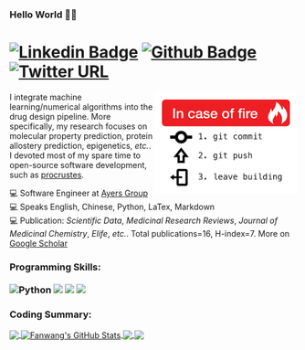 ### Hello World 🐱‍💻

# [![Linkedin Badge](https://img.shields.io/badge/-LinkedIn-0077B5?style=flat&logo=Linkedin&logoColor=white&link=https://www.linkedin.com/in/fanwang-meng-3687a6a2/?locale=en_US)](https://www.linkedin.com/in/fanwang-meng-3687a6a2/?locale=en_US)  [![Github Badge](https://img.shields.io/badge/-Github-242A2D?style=flat&logo=Github&logoColor=white&link=https://github.com/FanwangMeng/)](https://github.com/FanwangMeng/)  [![Twitter URL](https://img.shields.io/twitter/url?url=https%3A%2F%2Ftwitter.com%2FFanwangMeng)](https://twitter.com/FanwangMeng)

<img src="./git_fire.png" min-width="267px" max-width="267px" width="250px" align="right" alt="Logo git_fire png">

<p align="left">

I integrate machine learning/numerical algorithms into the drug design
pipeline. More specifically, my research focuses on molecular property prediction, protein allostery prediction, epigenetics, *etc.*. I devoted most of my spare time to open-source software development, such as
[procrustes](https://github.com/theochem/procrustes).
<br>

💻 Software Engineer at [Ayers Group](https://www.chemistry.mcmaster.ca/ayers/)<br>
💻 Speaks English, Chinese, Python, LaTex, Markdown<br>
💻 Publication: *Scientific Data*, *Medicinal Research Reviews*, *Journal of Medicinal Chemistry*,
*Elife*, *etc.*. Total publications=16,
H-index=7. More on [Google Scholar](https://scholar.google.ca/citations?user=5Xk8ab8AAAAJ&hl=en)<br>
</p>

### Programming Skills: <br/> <br/> ![Python](https://img.shields.io/badge/-Python-0077B5?style=flat&logoColor=white&logo=python)  ![](https://img.shields.io/badge/Shell-Bash-informational?style=flat&logo=gnu-bash&logoColor=white&color=blueviolet)  ![](https://img.shields.io/badge/GitHub-Git-informational?style=flat&logo=git&logoColor=white&color=blueviolet)  ![](https://img.shields.io/badge/OS-Linux-informational?style=flat&logo=linux&logoColor=white&color=blueviolet)<br/>


### Coding Summary:


<a href="https://github.com/FanwangMeng/FanwangMeng">
  <img align="center" src="https://github-readme-stats.vercel.app/api/top-langs/?username=FanwangMeng&hide=html,tex,jupyter%20notebook&title_color=ffffff&text_color=c9cacc&icon_color=blueviolet&bg_color=1d1f21&langs_count=3" />
</a>
<a href="https://github.com/FanwangMeng/FanwangMeng">
  <img align="center" src="https://github-readme-stats.vercel.app/api?username=FanwangMeng&show_icons=true&line_height=27&count_private=true&title_color=ffffff&text_color=c9cacc&icon_color=blueviolet&bg_color=1d1f21" alt="Fanwang's GitHub Stats" />
</a>

<a href="https://github.com/theochem/procrustes">
  <img align="center" src="https://github-readme-stats.vercel.app/api/pin/?username=theochem&repo=procrustes&title_color=ffffff&text_color=c9cacc&icon_color=blueviolet&bg_color=1d1f21" />
</a>


<a href="https://github.com/theochem/iodata">
  <img align="center" src="https://github-readme-stats.vercel.app/api/pin/?username=theochem&repo=iodata&title_color=ffffff&text_color=c9cacc&icon_color=blueviolet&bg_color=1d1f21" />
</a>

<!-- <a href="https://github.com/theochem/B3clf">
  <img align="center" src="https://github-readme-stats.vercel.app/api/pin/?username=theochem&repo=B3clf&title_color=ffffff&text_color=c9cacc&icon_color=blueviolet&bg_color=1d1f21" />
</a>

<a href="https://github.com/theochem/B3DB">
  <img align="center" src="https://github-readme-stats.vercel.app/api/pin/?username=theochem&repo=B3DB&title_color=ffffff&text_color=c9cacc&icon_color=blueviolet&bg_color=1d1f21" />
</a> -->
